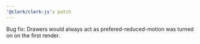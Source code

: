 ```yaml
---
'@clerk/clerk-js': patch
---
```


Bug fix: Drawers would always act as prefered-reduced-motion was turned on on the first render.
